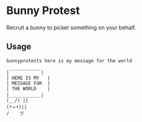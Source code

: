 # Bunny Protest

Recruit a bunny to picket something on your behalf.

## Usage

```
bunnyprotests here is my message for the world
```

```
|￣￣￣￣￣￣￣|
| HERE IS MY   |
| MESSAGE FOR  |
| THE WORLD    |
|＿＿＿＿＿＿＿|
(__/) || 
(•ㅅ•)|| 
/ 　 づ
```